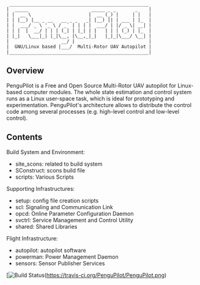      ___________________________________________________
    |  _____                       _____ _ _       _    |
    | |  __ \                     |  __ (_) |     | |   |
    | | |__) |__ _ __   __ _ _   _| |__) || | ___ | |_  |
    | |  ___/ _ \ '_ \ / _` | | | |  ___/ | |/ _ \| __| |
    | | |  |  __/ | | | (_| | |_| | |   | | | (_) | |_  |
    | |_|   \___|_| |_|\__, |\__,_|_|   |_|_|\___/ \__| |
    |                   __/ |                           |
    |  GNU/Linux based |___/  Multi-Rotor UAV Autopilot |
    |___________________________________________________|


Overview
--------
PenguPilot is a Free and Open Source Multi-Rotor UAV autopilot
for Linux-based computer modules.
The whole state estimation and control system runs as a Linux
user-space task, which is ideal for prototyping and experimentation.
PenguPilot's architecture allows to distribute the control code
among several processes (e.g. high-level control and low-level control).

Contents
--------

Build System and Environment:
- site\_scons: related to build system
- SConstruct: scons build file
- scripts: Various Scripts

Supporting Infrastructures:
- setup: config file creation scripts
- scl: Signaling and Communication Link
- opcd: Online Parameter Configuration Daemon
- svctrl: Service Management and Control Utility
- shared: Shared Libraries

Flight Infrastructure:
- autopilot: autopilot software
- powerman: Power Management Daemon
- sensors: Sensor Publisher Services

[![Build Status](https://travis-ci.org/PenguPilot/PenguPilot.png)(https://travis-ci.org/PenguPilot/PenguPilot.png)
